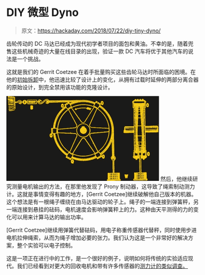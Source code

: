 # DIY 微型 Dyno

> 原文：<https://hackaday.com/2018/07/22/diy-tiny-dyno/>

齿轮传动的 DC 马达已经成为现代初学者项目的面包和黄油。不幸的是，随着兜售这些机械奇迹的大量在线目录的出现，验证一款 DC 汽车将优于其他汽车的说法是一个挑战。

这就是我们的 Gerrit Coetzee 在着手批量购买这些齿轮马达时所面临的困境。在他的[初始拆卸](http://dammitcoetzee.com/2018/06/open-prony-part-1-initial-design-and-theory/)中，他迅速比较了设计上的变化，从拥有过载时延伸的两部分离合器的原始设计，到完全禁用该功能的克隆设计。

[![](img/f8e0604482d30b823c431a075a51f110.png)](https://hackaday.com/wp-content/uploads/2018/07/2018-07-01_08h26_071.jpg) 然后，他继续研究测量电机输出的方法，在那里他发现了 Prony 制动器，这导致了绳索制动测力计。这就是事情变得有趣的地方，[Gerrit Coetzee]继续破解他自己版本的机器。这个想法是有一根绳子缠绕在由马达驱动的轮子上。绳子的一端连接到弹簧秤，另一端连接到悬挂的砝码，电机速度会影响弹簧秤上的力。这种由天平测得的力的变化可以用来计算马达的输出功率。

[Gerrit Coetzee]继续用弹簧代替砝码，用电子称重传感器代替秤，同时使用步进电机拉伸绳索，从而为绳子增加必要的张力。我们认为这是一个非常好的解决方案，整个实验可以电子控制。

这是一项正在进行中的工作，是一个很好的例子，说明如何将传统的实验适应现代。我们已经看到对更大的回收电机和带有许多传感器的[测力计的类似](https://hackaday.com/2017/12/18/a-dynamometer-for-measuring-motor-power/)[调查。](https://hackaday.com/2018/04/25/motor-test-bench-talks-the-torque/)
